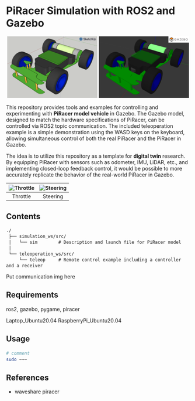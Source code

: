 # PiRacer Simulation with ROS2 and Gazebo

<div width="100%" align="center">
    <img width="49%" src="/images/design.png">
    <img width="49%" src="/images/model.png">
</div>

This repository provides tools and examples for controlling and experimenting with **PiRacer model vehicle** in Gazebo. The Gazebo model, designed to match the hardware specifications of PiRacer, can be controlled via ROS2 topic communication. The included teleoperation example is a simple demonstration using the WASD keys on the keyboard, allowing simultaneous control of both the real PiRacer and the PiRacer in Gazebo.

The idea is to utilize this repository as a template for **digital twin** research. By equipping PiRacer with sensors such as odometer, IMU, LiDAR, etc., and implementing closed-loop feedback control, it would be possible to more accurately replicate the behavior of the real-world PiRacer in Gazebo.

| ![Throttle](/images/throttle.gif) | ![Steering](/images/steering.gif) |
|:---:|:---:|
| Throttle | Steering |

## Contents

```shell
./
 ├── simulation_ws/src/
 │   └── sim        # Description and launch file for PiRacer model
 │
 └── teleoperation_ws/src/
     └── teleop     # Remote control example including a controller and a receiver
```

Put communication img here

## Requirements

ros2, gazebo, pygame, piracer

Laptop_Ubuntu20.04
RaspberryPi_Ubuntu20.04

## Usage


```bash
# comment
sudo ~~~
```

## References

- waveshare piracer